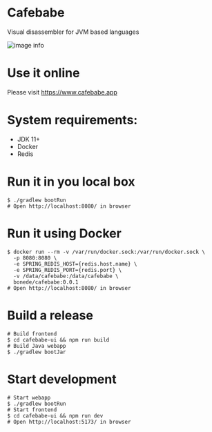 # Cafebabe 
Visual disassembler for JVM based languages

![image info](https://raw.githubusercontent.com/bonede/cafebabe/main/assets/screenshot.webp)

# Use it online

Please visit https://www.cafebabe.app

# System requirements:
* JDK 11+
* Docker
* Redis

# Run it in you local box
```console
$ ./gradlew bootRun
# Open http://localhost:8080/ in browser
```
# Run it using Docker
```console
$ docker run --rm -v /var/run/docker.sock:/var/run/docker.sock \
  -p 8080:8080 \
  -e SPRING_REDIS_HOST={redis.host.name} \
  -e SPRING_REDIS_PORT={redis.port} \
  -v /data/cafebabe:/data/cafebabe \
  bonede/cafebabe:0.0.1
# Open http://localhost:8080/ in browser
```


# Build a release
```console
# Build frontend
$ cd cafebabe-ui && npm run build
# Build Java webapp
$ ./gradlew bootJar
```

# Start development
```console
# Start webapp
$ ./gradlew bootRun
# Start frontend
$ cd cafebabe-ui && npm run dev
# Open http://localhost:5173/ in browser
```






